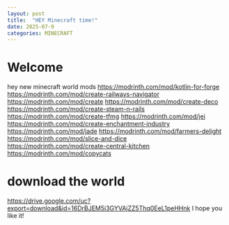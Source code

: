 ```yaml
---
layout: post
title:  "HEY Minecraft time!"
date: 2025-07-9
categories: MINECRAFT
---
```


# Welcome

hey
new minecraft world
mods
<https://modrinth.com/mod/kotlin-for-forge>
<https://modrinth.com/mod/create-railways-navigator>
<https://modrinth.com/mod/create>
<https://modrinth.com/mod/create-deco>
<https://modrinth.com/mod/create-steam-n-rails>
<https://modrinth.com/mod/create-tfmg>
<https://modrinth.com/mod/jei>
<https://modrinth.com/mod/create-enchantment-industry>
<https://modrinth.com/mod/jade>
<https://modrinth.com/mod/farmers-delight>
<https://modrinth.com/mod/slice-and-dice>
<https://modrinth.com/mod/create-central-kitchen>
<https://modrinth.com/mod/copycats>
# download the world
<https://drive.google.com/uc?export=download&id=16DrBJEM5i3GYVAjZZ5Thq0EeL1peHHnk>
I hope you like it!
